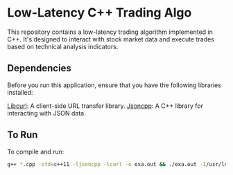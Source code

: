 # Low-Latency C++ Trading Algo
This repository contains a low-latency trading algorithm implemented in C++. It's designed to interact with stock market data and execute trades based on technical analysis indicators.

## Dependencies
Before you run this application, ensure that you have the following libraries installed: 

[Libcurl](https://curl.haxx.se/docs/install.html): A client-side URL transfer library. 
[Jsoncpp](https://github.com/open-source-parsers/jsoncpp): A C++ library for interacting with JSON data. 


## To Run
To compile and run:

```bash
g++ *.cpp -std=c++11 -ljsoncpp -lcurl -o exa.out && ./exa.out -I/usr/local/Cellar/boost/1.67.0_1/include/boost/
```
